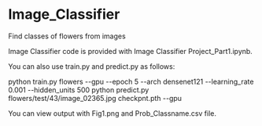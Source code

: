 # Image_Classifier
Find classes of flowers from images 

Image Classifier code is provided with Image Classifier Project_Part1.ipynb. 

You can also use train.py and predict.py as follows:

python train.py flowers --gpu --epoch 5 --arch densenet121 --learning_rate 0.001 --hidden_units 500 
python predict.py flowers/test/43/image_02365.jpg checkpnt.pth --gpu

You can view output with Fig1.png and Prob_Classname.csv file.
